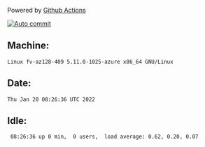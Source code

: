 Powered by [Github Actions](https://github.com/features/actions)

[![Auto commit](https://github.com/gyfary/workstation/workflows/Auto%20commit/badge.svg)](https://github.com/gyfary/workstation/actions?query=workflow%3A%22Auto+commit%22)

## Machine:
```
Linux fv-az128-409 5.11.0-1025-azure x86_64 GNU/Linux
```
## Date:
```
Thu Jan 20 08:26:36 UTC 2022
```
## Idle:
```
 08:26:36 up 0 min,  0 users,  load average: 0.62, 0.20, 0.07
```
